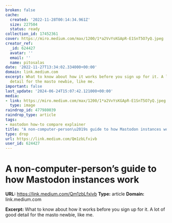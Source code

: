 ```yaml
---
broken: false
cache:
  created: '2022-11-28T00:14:34.961Z'
  size: 227504
  status: ready
collection_id: 17452361
cover: https://miro.medium.com/max/1200/1*a2VvYsKGApR-E1SnT5O7yQ.jpeg
creator_ref:
  _id: 624427
  avatar: ''
  email: ''
  name: pitosalas
date: '2022-11-27T13:34:02.334000+00:00'
domain: link.medium.com
excerpt: What to know about how it works before you sign up for it. A lot of good
  detail for the masto newbie, like me.
important: false
last_update: '2024-06-24T15:07:42.121000+00:00'
media:
- link: https://miro.medium.com/max/1200/1*a2VvYsKGApR-E1SnT5O7yQ.jpeg
  type: image
raindrop_id: 477980039
raindrop_type: article
tags:
- mastodon how-to compare explainer
title: "A non-computer-person\u2019s guide to how Mastodon instances work"
type: drop
url: https://link.medium.com/Qm1zbLfxivb
user_id: 624427
---
```


# A non-computer-person’s guide to how Mastodon instances work

**URL:** https://link.medium.com/Qm1zbLfxivb
**Type:** article
**Domain:** link.medium.com

**Excerpt:** What to know about how it works before you sign up for it. A lot of good detail for the masto newbie, like me.
